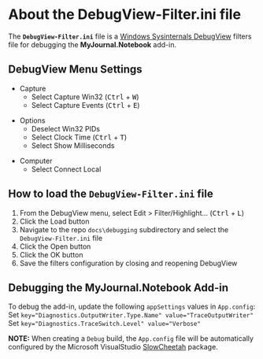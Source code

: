 # About the DebugView-Filter.ini file

The **`DebugView-Filter.ini`** file is a [Windows Sysinternals DebugView](https://docs.microsoft.com/en-us/sysinternals/downloads/debugview) filters file for debugging the **MyJournal.Notebook** add-in.

## DebugView Menu Settings

- Capture
    - Select Capture Win32 (<kbd>Ctrl</kbd> + <kbd>W</kbd>)
    - Select Capture Events (<kbd>Ctrl</kbd> + <kbd>E</kbd>)<br>

&NewLine;

- Options
    - Deselect Win32 PIDs
    - Select Clock Time (<kbd>Ctrl</kbd> + <kbd>T</kbd>)
    - Select Show Milliseconds<br>

&NewLine;

- Computer
    - Select Connect Local

## How to load the **`DebugView-Filter.ini`** file

1. From the DebugView menu, select Edit > Filter/Highlight... (<kbd>Ctrl</kbd> + <kbd>L</kbd>)
1. Click the Load button
1. Navigate to the repo `docs\debugging` subdirectory and select the `DebugView-Filter.ini` file
1. Click the Open button
1. Click the OK button
1. Save the filters configuration by closing and reopening DebugView

## Debugging the MyJournal.Notebook Add-in

To debug the add-in, update the following ``appSettings`` values in ``App.config``:
Set ``key="Diagnostics.OutputWriter.Type.Name" value="TraceOutputWriter"``
Set ``key="Diagnostics.TraceSwitch.Level" value="Verbose"``

**NOTE:** When creating a ``Debug`` build, the ``App.config`` file will be automatically configured by the Microsoft VisualStudio [SlowCheetah](https://marketplace.visualstudio.com/items?itemName=vscps.SlowCheetah-XMLTransforms) package.